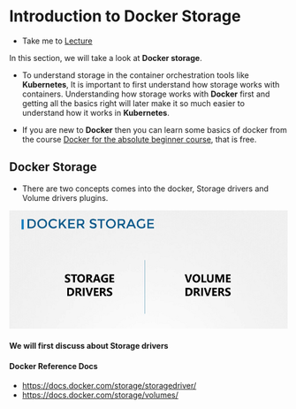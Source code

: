 # Introduction to Docker Storage

- Take me to [Lecture](https://kodekloud.com/topic/introduction-to-docker-storage-3/)
  
In this section, we will take a look at **Docker storage**.

- To understand storage in the container orchestration tools like **Kubernetes**, It is important to first understand how storage works with containers. Understanding how storage works with **Docker** first and getting all the basics right will later make it so much easier to understand how it works in **Kubernetes**.

- If you are new to **Docker** then you can learn some basics of docker from the course [Docker for the absolute beginner course](https://kodekloud.com/courses/docker-for-the-absolute-beginner/), that is free.

## Docker Storage

- There are two concepts comes into the docker, Storage drivers and Volume drivers plugins.

![class-1](../../images/class1.PNG)

#### We will first discuss about Storage drivers

#### Docker Reference Docs

- <https://docs.docker.com/storage/storagedriver/>
- <https://docs.docker.com/storage/volumes/>
